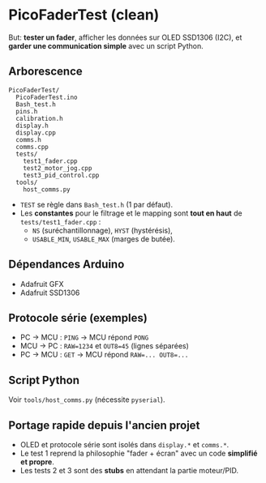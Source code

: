 # PicoFaderTest (clean)
But: **tester un fader**, afficher les données sur OLED SSD1306 (I2C), et **garder une communication simple** avec un script Python.

## Arborescence
```
PicoFaderTest/
  PicoFaderTest.ino
  Bash_test.h
  pins.h
  calibration.h
  display.h
  display.cpp
  comms.h
  comms.cpp
  tests/
    test1_fader.cpp
    test2_motor_jog.cpp
    test3_pid_control.cpp
  tools/
    host_comms.py
```
- `TEST` se règle dans `Bash_test.h` (1 par défaut).
- Les **constantes** pour le filtrage et le mapping sont **tout en haut** de `tests/test1_fader.cpp` :
  - `NS` (suréchantillonnage), `HYST` (hystérésis),
  - `USABLE_MIN`, `USABLE_MAX` (marges de butée).

## Dépendances Arduino
- Adafruit GFX
- Adafruit SSD1306

## Protocole série (exemples)
- PC → MCU : `PING` → MCU répond `PONG`
- MCU → PC : `RAW=1234` et `OUT8=45` (lignes séparées)
- PC → MCU : `GET` → MCU répond `RAW=... OUT8=...`

## Script Python
Voir `tools/host_comms.py` (nécessite `pyserial`).

## Portage rapide depuis l'ancien projet
- OLED et protocole série sont isolés dans `display.*` et `comms.*`.
- Le test 1 reprend la philosophie "fader + écran" avec un code **simplifié et propre**.
- Les tests 2 et 3 sont des **stubs** en attendant la partie moteur/PID.
